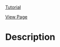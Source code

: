 [Tutorial](https://www.digitalocean.com/community/tutorials/how-to-create-layout-features-with-position-and-z-index-in-css)

[View Page](https://bsmrdel101.github.io/HTML-CSS-Practice/tutorial_16/)

# Description


